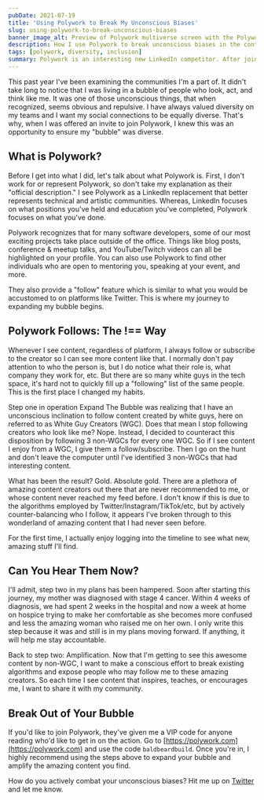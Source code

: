 ```yaml
---
pubDate: 2021-07-19
title: 'Using Polywork to Break My Unconscious Biases'
slug: using-polywork-to-break-unconscious-biases
banner_image_alt: Preview of Polywork multiverse screen with the Polywork logo overlayed.
description: How I use Polywork to break unconscious biases in the content creators I follow on social platforms.
tags: [polywork, diversity, inclusion]
summary: Polywork is an interesting new LinkedIn competitor. After joining, I wanted to ensure that my "bubble" included a diverse set of people. Here's how I did it.
---
```


This past year I've been examining the communities I'm a part of. It didn't take
long to notice that I was living in a bubble of people who look, act, and think
like me. It was one of those unconscious things, that when recognized, seems
obvious and repulsive. I have always valued diversity on my teams and I want
my social connections to be equally diverse. That's why, when I was offered an
invite to join Polywork, I knew this was an opportunity to ensure my "bubble"
was diverse.

<!--more-->

## What is Polywork?

Before I get into what I did, let's talk about what Polywork is. First, I don't
work for or represent Polywork, so don't take my explanation as their "official
description." I see Polywork as a LinkedIn replacement that better represents
technical and artistic communities. Whereas, LinkedIn focuses on what positions
you've held and education you've completed, Polywork focuses on what you've
done.

Polywork recognizes that for many software developers, some of our most exciting
projects take place outside of the office. Things like blog posts, conference
&amp; meetup talks, and YouTube/Twitch videos can all be highlighted on your
profile. You can also use Polywork to find other individuals who are open to
mentoring you, speaking at your event, and more.

They also provide a "follow" feature which is similar to what you would be
accustomed to on platforms like Twitter. This is where my journey to expanding
my bubble begins.

## Polywork Follows: The !== Way

Whenever I see content, regardless of platform, I always follow or subscribe to
the creator so I can see more content like that. I normally don't pay attention
to who the person is, but I do notice what their role is, what company they work
for, etc. But there are so many white guys in the tech space, it's hard not to
quickly fill up a "following" list of the same people. This is the first place
I changed my habits.

Step one in operation Expand The Bubble was realizing that I have an unconscious
inclination to follow content created by white guys, here on referred to as
White Guy Creators (WGC). Does that mean I stop following creators who look like
me? Nope. Instead, I decided to counteract this disposition by following 3
non-WGCs for every one WGC. So if I see content I enjoy from a WGC, I give them a
follow/subscribe. Then I go on the hunt and don't leave the computer until I've
identified 3 non-WGCs that had interesting content.

What has been the result? Gold. Absolute gold. There are a plethora of amazing
content creators out there that are never recommended to me, or whose content
never reached my feed before. I don't know if this is due to the algorithms
employed by Twitter/Instagram/TikTok/etc, but by actively counter-balancing
who I follow, it appears I've broken through to this wonderland of amazing
content that I had never seen before.

For the first time, I actually enjoy logging into the timeline to see what new,
amazing stuff I'll find.

## Can You Hear Them Now?

I'll admit, step two in my plans has been hampered. Soon after starting this
journey, my mother was diagnosed with stage 4 cancer. Within 4 weeks of diagnosis,
we had spent 2 weeks in the hospital and now a week at home on hospice trying
to make her comfortable as she becomes more confused and less the amazing woman
who raised me on her own. I only write this step because it was and still is in
my plans moving forward. If anything, it will help me stay accountable.

Back to step two: Amplification. Now that I'm getting to see this awesome
content by non-WGC, I want to make a conscious effort to break existing
algorithms and expose people who may follow me to these amazing creators.
So each time I see content that inspires, teaches, or encourages me, I want
to share it with my community.

## Break Out of Your Bubble

If you'd like to join Polywork, they've given me a VIP code for anyone reading
who'd like to get in on the action. Go to
[https://polywork.com](https://polywork.com) and use the code `baldbeardbuild`.
Once you're in, I highly recommend using the steps above to expand your bubble
and amplify the amazing content you find.

How do you actively combat your unconscious biases? Hit me up on
[Twitter](https://twitter.com/michaeljolley) and let me know.

